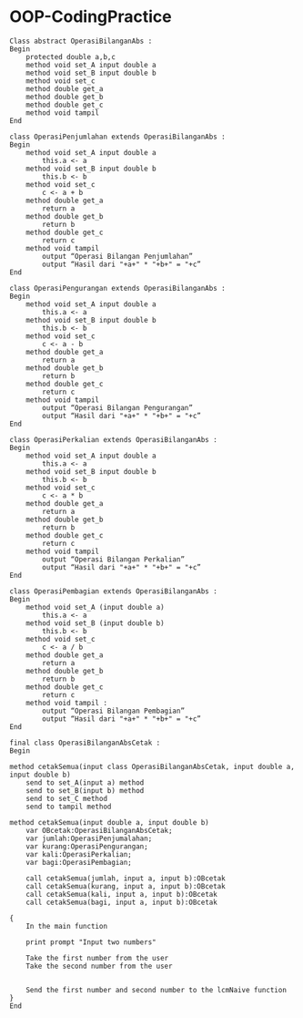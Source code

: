 # OOP-CodingPractice

    Class abstract OperasiBilanganAbs :
    Begin
        protected double a,b,c
        method void set_A input double a
        method void set_B input double b
        method void set_c 
        method double get_a
        method double get_b
        method double get_c
        method void tampil
    End

    class OperasiPenjumlahan extends OperasiBilanganAbs :
    Begin
        method void set_A input double a
            this.a <- a
        method void set_B input double b
            this.b <- b
        method void set_c
            c <- a + b 
        method double get_a
            return a
        method double get_b
            return b
        method double get_c
            return c
        method void tampil
            output “Operasi Bilangan Penjumlahan”
            output “Hasil dari "+a+" * "+b+" = "+c”
    End

    class OperasiPengurangan extends OperasiBilanganAbs :
    Begin
        method void set_A input double a
            this.a <- a
        method void set_B input double b
            this.b <- b
        method void set_c
            c <- a - b 
        method double get_a
            return a
        method double get_b
            return b
        method double get_c
            return c
        method void tampil
            output “Operasi Bilangan Pengurangan”
            output “Hasil dari "+a+" * "+b+" = "+c”
    End

    class OperasiPerkalian extends OperasiBilanganAbs :
    Begin
        method void set_A input double a
            this.a <- a
        method void set_B input double b
            this.b <- b
        method void set_c
            c <- a * b 
        method double get_a
            return a
        method double get_b
            return b
        method double get_c
            return c
        method void tampil
            output “Operasi Bilangan Perkalian”
            output “Hasil dari "+a+" * "+b+" = "+c”
    End

    class OperasiPembagian extends OperasiBilanganAbs :
    Begin
        method void set_A (input double a)
            this.a <- a
        method void set_B (input double b)
            this.b <- b
        method void set_c
            c <- a / b 
        method double get_a
            return a
        method double get_b
            return b
        method double get_c
            return c
        method void tampil :
            output “Operasi Bilangan Pembagian”
            output “Hasil dari "+a+" * "+b+" = "+c”
    End

    final class OperasiBilanganAbsCetak :
    Begin

    method cetakSemua(input class OperasiBilanganAbsCetak, input double a, input double b)
        send to set_A(input a) method
        send to set_B(input b) method
        send to set_C method
        send to tampil method

    method cetakSemua(input double a, input double b)
        var OBcetak:OperasiBilanganAbsCetak;
        var jumlah:OperasiPenjumalahan;
        var kurang:OperasiPengurangan;
        var kali:OperasiPerkalian;
        var bagi:OperasiPembagian;

        call cetakSemua(jumlah, input a, input b):OBcetak
        call cetakSemua(kurang, input a, input b):OBcetak
        call cetakSemua(kali, input a, input b):OBcetak
        call cetakSemua(bagi, input a, input b):OBcetak

    {
        In the main function 
        
        print prompt "Input two numbers" 

        Take the first number from the user 
        Take the second number from the user


        Send the first number and second number to the lcmNaive function
    }
    End